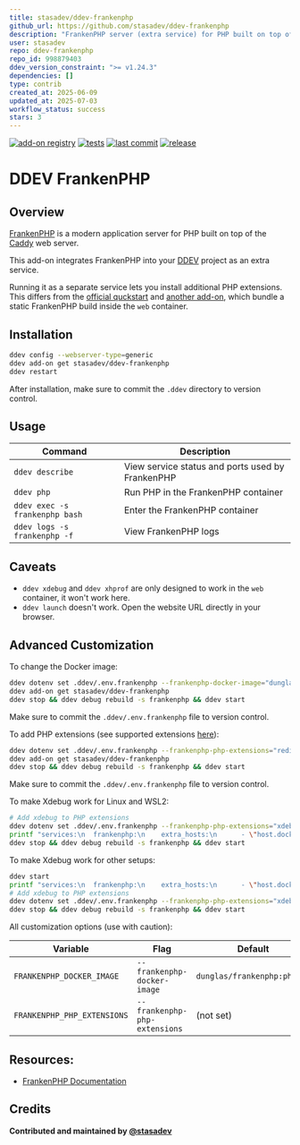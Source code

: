 ```yaml
---
title: stasadev/ddev-frankenphp
github_url: https://github.com/stasadev/ddev-frankenphp
description: "FrankenPHP server (extra service) for PHP built on top of Caddy for DDEV"
user: stasadev
repo: ddev-frankenphp
repo_id: 998879403
ddev_version_constraint: ">= v1.24.3"
dependencies: []
type: contrib
created_at: 2025-06-09
updated_at: 2025-07-03
workflow_status: success
stars: 3
---
```


[![add-on registry](https://img.shields.io/badge/DDEV-Add--on_Registry-blue)](https://addons.ddev.com)
[![tests](https://github.com/stasadev/ddev-frankenphp/actions/workflows/tests.yml/badge.svg?branch=main)](https://github.com/stasadev/ddev-frankenphp/actions/workflows/tests.yml?query=branch%3Amain)
[![last commit](https://img.shields.io/github/last-commit/stasadev/ddev-frankenphp)](https://github.com/stasadev/ddev-frankenphp/commits)
[![release](https://img.shields.io/github/v/release/stasadev/ddev-frankenphp)](https://github.com/stasadev/ddev-frankenphp/releases/latest)

# DDEV FrankenPHP

## Overview

[FrankenPHP](https://frankenphp.dev/) is a modern application server for PHP built on top of the [Caddy](https://caddyserver.com/) web server.

This add-on integrates FrankenPHP into your [DDEV](https://ddev.com/) project as an extra service.

Running it as a separate service lets you install additional PHP extensions. This differs from the [official quckstart](https://ddev.readthedocs.io/en/stable/users/quickstart/#generic-frankenphp) and [another add-on](https://github.com/ochorocho/ddev-frankenphp), which bundle a static FrankenPHP build inside the `web` container.

## Installation

```bash
ddev config --webserver-type=generic
ddev add-on get stasadev/ddev-frankenphp
ddev restart
```

After installation, make sure to commit the `.ddev` directory to version control.

## Usage

| Command | Description |
| ------- | ----------- |
| `ddev describe` | View service status and ports used by FrankenPHP |
| `ddev php` | Run PHP in the FrankenPHP container |
| `ddev exec -s frankenphp bash` | Enter the FrankenPHP container |
| `ddev logs -s frankenphp -f` | View FrankenPHP logs |

## Caveats

- `ddev xdebug` and `ddev xhprof` are only designed to work in the `web` container, it won't work here.
- `ddev launch` doesn't work. Open the website URL directly in your browser.

## Advanced Customization

To change the Docker image:

```bash
ddev dotenv set .ddev/.env.frankenphp --frankenphp-docker-image="dunglas/frankenphp:php8.3"
ddev add-on get stasadev/ddev-frankenphp
ddev stop && ddev debug rebuild -s frankenphp && ddev start
```

Make sure to commit the `.ddev/.env.frankenphp` file to version control.

To add PHP extensions (see supported extensions [here](https://github.com/mlocati/docker-php-extension-installer?tab=readme-ov-file#supported-php-extensions)):

```bash
ddev dotenv set .ddev/.env.frankenphp --frankenphp-php-extensions="redis pdo_mysql"
ddev add-on get stasadev/ddev-frankenphp
ddev stop && ddev debug rebuild -s frankenphp && ddev start
```

Make sure to commit the `.ddev/.env.frankenphp` file to version control.

To make Xdebug work for Linux and WSL2:

```bash
# Add xdebug to PHP extensions
ddev dotenv set .ddev/.env.frankenphp --frankenphp-php-extensions="xdebug"
printf "services:\n  frankenphp:\n    extra_hosts:\n      - \"host.docker.internal:host-gateway\"\n" > .ddev/docker-compose.frankenphp_extra.yaml
ddev stop && ddev debug rebuild -s frankenphp && ddev start
```

To make Xdebug work for other setups:

```bash
ddev start
printf "services:\n  frankenphp:\n    extra_hosts:\n      - \"host.docker.internal:$(ddev exec "ping -c1 host.docker.internal | awk -F'[()]' '/PING/{print \$2}'")\"\n" > .ddev/docker-compose.frankenphp_extra.yaml
# Add xdebug to PHP extensions
ddev dotenv set .ddev/.env.frankenphp --frankenphp-php-extensions="xdebug"
ddev stop && ddev debug rebuild -s frankenphp && ddev start
```

All customization options (use with caution):

| Variable | Flag | Default |
| -------- | ---- | ------- |
| `FRANKENPHP_DOCKER_IMAGE` | `--frankenphp-docker-image` | `dunglas/frankenphp:php8.3` |
| `FRANKENPHP_PHP_EXTENSIONS` | `--frankenphp-php-extensions` | (not set) |

## Resources:

- [FrankenPHP Documentation](https://frankenphp.dev/docs/)

## Credits

**Contributed and maintained by [@stasadev](https://github.com/stasadev)**
